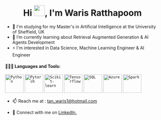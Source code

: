 <h1 align="center">Hi <img src="https://media.giphy.com/media/hvRJCLFzcasrR4ia7z/giphy.gif" width="35">, I'm Waris Ratthapoom</h1>

<!--
**pladee42/pladee42** is a ✨ _special_ ✨ repository because its `README.md` (this file) appears on your GitHub profile.

Here are some ideas to get you started:

- 🔭 I’m currently working on ...
- 🌱 I’m currently learning ...
- 👯 I’m looking to collaborate on ...
- 🤔 I’m looking for help with ...
- 💬 Ask me about ...
- 📫 How to reach me: ...
- 😄 Pronouns: ...
- ⚡ Fun fact: ...
-->
- 🔭 I'm studying for my Master's in Artificial Intelligence at the University of Sheffield, UK 
- 🌱 I’m currently learning about Retrieval Augmented Generation & AI Agents Development
-  ⚡ I'm interested in Data Science, Machine Learning Engineer & AI Engineer

#### 👨🏻‍💻 Languages and Tools: <br />
  <code><img title="Python" height="60" width="60" src="https://github.com/user-attachments/assets/cc93f25c-0bec-44ba-b502-7ce40e790be3"></code>
  <code><img title="Pytorch" height="60" width="60" src="https://github.com/user-attachments/assets/17d6b049-dd78-4349-86c8-fe89b182d604"></code>
  <code><img title="Scikit-learn" height="60" width="60" src="https://github.com/user-attachments/assets/1f35fe68-3039-45e3-a35b-0e2063bbaf3f"></code>
  <code><img title="Tensorflow" height="60" width="60" src="https://github.com/user-attachments/assets/b93d5f02-93f3-438c-8cf6-49724ab8716c"></code>
  <code><img title="SQL" height="60" width="60" src="https://github.com/user-attachments/assets/b79a9acd-9fe2-42fb-b274-acde017d173e"></code>
  <code><img title="Azure" height="60" width="60" src="https://github.com/user-attachments/assets/099714a0-ae3c-4ef3-839d-4371dc345b97"></code>
  <code><img title="Spark" height="60" width="60" src="https://github.com/user-attachments/assets/c62e708e-b757-4525-bdce-26a0d4f31a35"></code>



- 📫 Reach me at : tan_waris1@hotmail.com

- 🤝 Connect with me on <a href="https://www.linkedin.com/in/waris-ratthapoom/">LinkedIn.</a>
